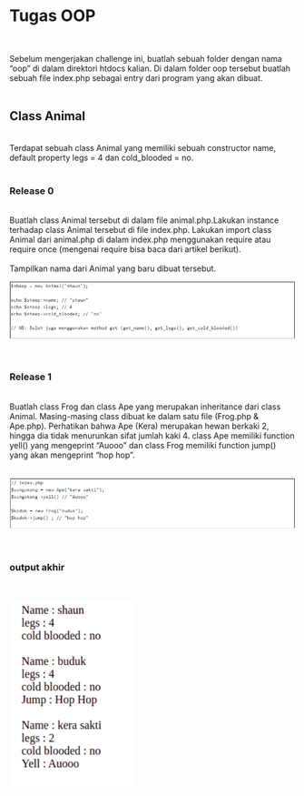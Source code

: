 # Tugas OOP
<br/>

Sebelum mengerjakan challenge ini, buatlah sebuah folder dengan nama “oop” di dalam direktori htdocs kalian. Di dalam folder oop tersebut buatlah sebuah file index.php sebagai entry dari program yang akan dibuat.<br/><br/>

## Class Animal
<br/>
Terdapat sebuah class Animal yang memiliki sebuah constructor name, default property legs = 4 dan cold_blooded = no.
<br/><br/>

### Release 0
<br/>
Buatlah class Animal tersebut di dalam file animal.php.Lakukan instance terhadap class Animal tersebut di file index.php. Lakukan import class Animal dari animal.php di dalam index.php menggunakan require atau require once (mengenai require bisa baca dari artikel berikut).
<br/><br/>
Tampilkan nama dari Animal yang baru dibuat tersebut.<br/>

![alt text](source/oop/gambar1.png)

<br/>

### Release 1
<br/>
Buatlah class Frog dan class Ape yang merupakan inheritance dari class Animal. Masing-masing class dibuat ke dalam satu file (Frog.php & Ape.php). Perhatikan bahwa Ape (Kera) merupakan hewan berkaki 2, hingga dia tidak menurunkan sifat jumlah kaki 4. class Ape memiliki function yell() yang mengeprint “Auooo” dan class Frog memiliki function jump() yang akan mengeprint “hop hop”.<br/><br/>

![alt text](source/oop/gambar2.png)

<br/>

### output akhir
<br/>

![alt text](source/oop/gambar3.png)
